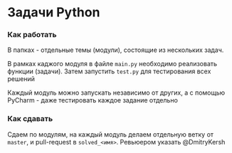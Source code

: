 # Задачи Python

### Как работать

В папках - отдельные темы (модули), состоящие из нескольких задач. 

В рамках каджого модуля в файле `main.py` необходимо реализовать функции (задачи). Затем запустить `test.py` для тестирования всех решений

Каждый модуль можно запускать независимо от других, а с помощью PyCharm - даже тестировать каждое задание отдельно

### Как сдавать

Сдаем по модулям, на каждый модуль делаем отдельную ветку от `master`, и pull-request в `solved_<имя>`. Ревьюером указать @DmitryKersh

